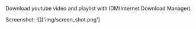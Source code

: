 Download youtube video and playlist with IDM(Internet Download Manager)

Screenshot:
![]['img/screen_shot.png']